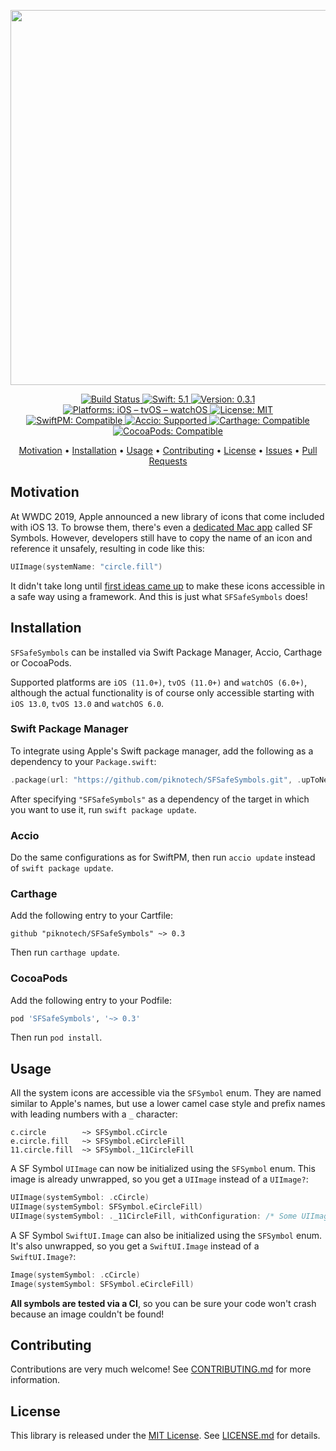 <p align="center">
    <img src="https://raw.githubusercontent.com/piknotech/SFSafeSymbols/stable/Logo.png" width=600>
</p>

<p align="center">
	<a href="https://app.bitrise.io/app/f9e56287b4a18852#/builds">
		<img src="https://app.bitrise.io/app/f9e56287b4a18852/status.svg?token=PwV0AjHnLm32ht_GGzff3w&branch=stable" alt="Build Status">
	</a>
    <a href="#">
        <img src="https://img.shields.io/badge/swift-5.1-FFAC45.svg" alt="Swift: 5.1">
    </a>
    <a href="https://github.com/piknotech/SFSafeSymbols/releases">
        <img src="https://img.shields.io/badge/version-0.3.1-blue.svg"
        alt="Version: 0.3.1">
    </a>
    <a href="#">
    <img src="https://img.shields.io/badge/Platforms-iOS%20|%20tvOS%20|%20watchOS-FF69B4.svg"
        alt="Platforms: iOS – tvOS – watchOS">
    </a>
    <a href="https://github.com/piknotech/SFSafeSymbols/blob/stable/LICENSE.md">
        <img src="https://img.shields.io/badge/license-MIT-lightgrey.svg" alt="License: MIT">
    </a>
    <br />
    <a href="https://github.com/apple/swift-package-manager">
        <img src="https://img.shields.io/badge/SwiftPM-compatible-brightgreen.svg" alt="SwiftPM: Compatible">
    </a>
    <a href="https://github.com/JamitLabs/Accio">
        <img src="https://img.shields.io/badge/Accio-supported-0A7CF5.svg?style=flat" alt="Accio: Supported">
    </a>
    <a href="https://github.com/Carthage/Carthage">
        <img src="https://img.shields.io/badge/Carthage-compatible-4BC51D.svg?style=flat" alt="Carthage: Compatible">
    </a>
    <a href="https://cocoapods.org/pods/SFSafeSymbols">
    <img src="https://img.shields.io/badge/CocoaPods-compatible-4BC51D.svg?style=flat" alt="CocoaPods: Compatible">
    </a>
</p>

<p align="center">
    <a href="#motivation">Motivation</a>
  • <a href="#installation">Installation</a>
  • <a href="#usage">Usage</a>
  • <a href="#contributing">Contributing</a>
  • <a href="#license">License</a>
  • <a href="https://github.com/piknotech/SFSafeSymbols/issues">Issues</a>
  • <a href="https://github.com/piknotech/SFSafeSymbols/pulls">Pull Requests</a>
</p>

## Motivation

At WWDC 2019, Apple announced a new library of icons that come included with iOS 13. To browse them, there's even a [dedicated Mac app](https://developer.apple.com/design/human-interface-guidelines/sf-symbols/overview/) called SF Symbols. However, developers still have to copy the name of an icon and reference it unsafely, resulting in code like this:

```swift
UIImage(systemName: "circle.fill")
```

It didn't take long until [first ideas came up](https://twitter.com/simjp/status/1135642837322588161?s=12) to make these icons accessible in a safe way using a framework. And this is just what `SFSafeSymbols` does!

## Installation

`SFSafeSymbols` can be installed via Swift Package Manager, Accio, Carthage or CocoaPods.

Supported platforms are `iOS (11.0+)`, `tvOS (11.0+)` and `watchOS (6.0+)`, although the actual functionality is of course only accessible starting with `iOS 13.0`, `tvOS 13.0` and `watchOS 6.0`.

### Swift Package Manager

To integrate using Apple's Swift package manager, add the following as a dependency to your `Package.swift`:

```swift
.package(url: "https://github.com/piknotech/SFSafeSymbols.git", .upToNextMajor(from: "0.3"))
```

After specifying `"SFSafeSymbols"` as a dependency of the target in which you want to use it, run `swift package update`.

### Accio

Do the same configurations as for SwiftPM, then run `accio update` instead of `swift package update`.

### Carthage

Add the following entry to your Cartfile:

```
github "piknotech/SFSafeSymbols" ~> 0.3
```

Then run `carthage update`.

### CocoaPods

Add the following entry to your Podfile:

```rb
pod 'SFSafeSymbols', '~> 0.3'
```

Then run `pod install`.

## Usage

All the system icons are accessible via the `SFSymbol` enum. They are named similar to Apple's names, but use a lower camel case style and prefix names with leading numbers with a `_` character:

```
c.circle        ~> SFSymbol.cCircle
e.circle.fill   ~> SFSymbol.eCircleFill
11.circle.fill  ~> SFSymbol._11CircleFill
```

A SF Symbol `UIImage` can now be initialized using the `SFSymbol` enum. This image is already unwrapped, so you get a `UIImage` instead of a `UIImage?`:

```swift
UIImage(systemSymbol: .cCircle)
UIImage(systemSymbol: SFSymbol.eCircleFill)
UIImage(systemSymbol: ._11CircleFill, withConfiguration: /* Some UIImage.Configuration */)
```

A SF Symbol `SwiftUI.Image` can also be initialized using the `SFSymbol` enum. It's also unwrapped, so you get a `SwiftUI.Image` instead of a `SwiftUI.Image?`:

```swift
Image(systemSymbol: .cCircle)
Image(systemSymbol: SFSymbol.eCircleFill)
```

**All symbols are tested via a CI**, so you can be sure your code won't crash because an image couldn't be found!

## Contributing

Contributions are very much welcome! See [CONTRIBUTING.md](https://github.com/piknotech/SFSafeSymbols/blob/stable/CONTRIBUTING.md) for more information.

## License
This library is released under the [MIT License](http://opensource.org/licenses/MIT). See [LICENSE.md](https://github.com/piknotech/SFSafeSymbols/blob/stable/LICENSE.md) for details.

